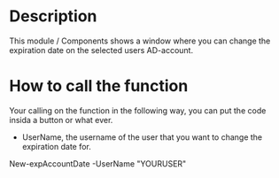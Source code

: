 # Description
This module / Components shows a window where you can change the expiration date on the selected users AD-account.

# How to call the function
Your calling on the function in the following way, you can put the code insida a button or what ever.
* UserName, the username of the user that you want to change the expiration date for.

New-expAccountDate -UserName "YOURUSER"